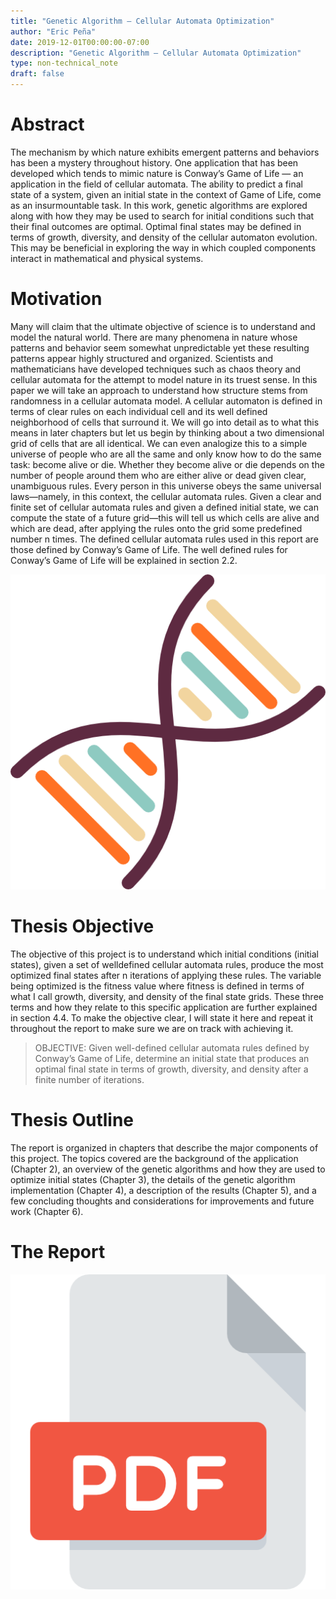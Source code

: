 ```yaml
---
title: "Genetic Algorithm — Cellular Automata Optimization"
author: "Eric Peña"
date: 2019-12-01T00:00:00-07:00
description: "Genetic Algorithm — Cellular Automata Optimization"
type: non-technical_note
draft: false
---
```


# Abstract

The mechanism by which nature exhibits emergent patterns and behaviors has been a mystery throughout history. One application that has been developed which tends to mimic nature is Conway’s Game of Life — an application in the field of cellular automata. The ability to predict a final state of a system, given an initial state in the context of Game of Life, come as an insurmountable task. In this work, genetic algorithms are explored along with how they may be used to search for initial conditions such that their final outcomes are optimal. Optimal final states may be defined in terms of growth, diversity, and density of the cellular automaton evolution. This may be beneficial in exploring the way in which coupled components interact in mathematical and physical systems.

# Motivation

Many will claim that the ultimate objective of science is to understand and model the natural world. There are many phenomena in nature whose patterns and behavior seem somewhat unpredictable yet these resulting patterns appear highly structured and organized. Scientists and mathematicians have developed techniques such as chaos theory and cellular automata for the attempt to model nature in its truest sense. In this paper we will take an approach to understand how structure stems from randomness in a cellular automata model. A cellular automaton is defined in terms of clear rules on each individual cell and its well defined neighborhood of cells that surround it. We will go into detail as to what this means in later chapters but let us begin by thinking about a two dimensional grid of cells that are all identical. We can even analogize this to a simple universe of people who are all the same and only know how to do the same task: become alive or die. Whether they become alive or die depends on the number of people around them who are either alive or dead given clear, unambiguous rules. Every person in this universe obeys the same universal laws—namely, in this context, the cellular automata rules. Given a clear and finite set of cellular automata rules and given a defined initial state, we can compute the state of a future grid—this will tell us which cells are alive and which are dead, after applying the rules onto the grid some predefined number n times. The defined cellular automata rules used in this report are those defined by Conway’s Game of Life. The well defined rules for Conway’s Game of Life will be explained in section 2.2.

![](img_liso/dna.png)

# Thesis Objective

The objective of this project is to understand which initial conditions (initial states), given a set of welldefined cellular automata rules, produce the most optimized final states after n iterations of applying these rules. The variable being optimized is the fitness value where fitness is defined in terms of what I call growth, diversity, and density of the final state grids. These three terms and how they relate to this specific application are further explained in section 4.4. To make the objective clear, I will state it here and repeat it throughout the report to make sure we are on track with achieving it.

>OBJECTIVE: Given well-defined cellular automata rules defined by Conway’s Game of Life, determine an initial state that produces an optimal final state in terms of growth, diversity, and density after a finite number of iterations.

# Thesis Outline

The report is organized in chapters that describe the major components of this project. The topics covered are the background of the application (Chapter 2), an overview of the genetic algorithms and how they are used to optimize initial states (Chapter 3), the details of the genetic algorithm implementation (Chapter 4), a description of the results (Chapter 5), and a few concluding thoughts and considerations for improvements and future work (Chapter 6).

# The Report
[![Foo](img_liso/pdf.png)](img_liso/LISO_Project.pdf)